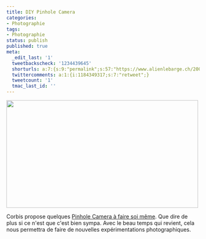 ```yaml
---
title: DIY Pinhole Camera
categories:
- Photographie
tags:
- Photographie
status: publish
published: true
meta:
  _edit_last: '1'
  tweetbackscheck: '1234439645'
  shorturls: a:7:{s:9:"permalink";s:57:"https://www.alienlebarge.ch/2008/04/19/diy-pinhole-camera/";s:7:"tinyurl";s:25:"https://tinyurl.com/cyv2hl";s:4:"isgd";s:17:"https://is.gd/iCHI";s:5:"bitly";s:20:"https://bit.ly/2IIU1e";s:5:"snipr";s:22:"https://snipr.com/bew5a";s:5:"snurl";s:22:"https://snurl.com/bew5a";s:7:"snipurl";s:24:"https://snipurl.com/bew5a";}
  twittercomments: a:1:{i:1184349317;s:7:"retweet";}
  tweetcount: '1'
  tmac_last_id: ''
---
```

<img class="alignnone size-medium wp-image-497" title="Pinhole Camera" src="https://dlgjp9x71cipk.cloudfront.net/2008/04/pinholecamera.png" alt="" width="500" height="281" />

Corbis propose quelques <a title="Caméra à faire soit même" href="https://pro.corbis.com/creative/readycam/default.aspx?lcd=fr-fr&amp;page=home">Pinhole Camera à faire soi même</a>. Que dire de plus si ce n'est que c'est bien sympa. Avec le beau temps qui revient, cela nous permettra de faire de nouvelles expérimentations photographiques. 
